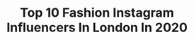 ---
title: Top 10 Fashion Instagram Influencers In London In 2020
description: >-
  Find top fashion Instagram influencers in London in 2020. Most popular hashtags: #fashion #fashionlondon #london #love.
platform: Instagram
profiles:
  - username: "mariegiammarino"
    fullname: >-
      Marie Giammarino
    location: "United Kingdom"
    followers: 4526
    engagement: 1243
    commentsToLikes: 0.186653
    id: ck9wfhz80ow980j78aoealvdx
    verified: false
    hashtags: ""
  - username: "sharmainechloee"
    fullname: >-
      SHARMAINE CHLOÉ
    location: "United Kingdom"
    followers: 57910
    engagement: 1498
    commentsToLikes: 0.008100
    id: ck9wfv7j9qmxs0j78kqyxvea1
    verified: false
    hashtags: "#biorestrip, #acnetreatment, #cloggedpores, #removeblackheads"
  - username: "prittii"
    fullname: >-
      Priscila
    location: "United Kingdom"
    followers: 26007
    engagement: 144
    commentsToLikes: 0.208273
    id: ckap8bo97nou20i780m0axpvt
    verified: false
    hashtags: "#vintagefashion, #jimmychooshoes, #chanelpink, #boasvibra"
  - username: "ps_mua"
    fullname: >-
      Piriya
    location: "United Kingdom"
    followers: 3028
    engagement: 1264
    commentsToLikes: 0.115485
    id: ck9hcg2ail7v40j78dw37nylw
    verified: false
    hashtags: "#styleblogger, #moderntwist, #fashionblogger, #pose"
  - username: "stylemetropolitan"
    fullname: >-
      STYLE METROPOLITAN
    location: "United Kingdom"
    followers: 12261
    engagement: 425
    commentsToLikes: 0.031118
    id: ck5qbxn5invoj0i11rpbih7f2
    verified: false
    hashtags: "#gentlemanstyle, #redphonebooth, #cyclists, #band"
  - username: "andrewgallimakeup"
    fullname: >-
      Andrew Gallimore
    location: "United Kingdom"
    followers: 55669
    engagement: 67
    commentsToLikes: 0.040557
    id: ck5q893yd51cd0i1154n11z83
    verified: true
    hashtags: "#inspirational, #styling, #nhs, #creativemakeup"
  - username: "amberandmimi"
    fullname: >-
      ⠀⠀⠀⠀⠀⠀⠀⠀⠀  Amber&Misha|UK|989K
    location: "United Kingdom"
    followers: 26076
    engagement: 276
    commentsToLikes: 0.014448
    id: ck9hd1blonqtb0j78jb5bd6lk
    verified: false
    hashtags: "#autumn, #fall, #england, #moving"
  - username: "stephenwarnock3"
    fullname: >-
      Stephen Warnock
    location: "United Kingdom"
    followers: 16298
    engagement: 451
    commentsToLikes: 0.025503
    id: ck5zlwtg8lify0i14yo99lpzv
    verified: true
    hashtags: "#monterrey, #jft96, #ketofriendly, #emiratesfacup"
  - username: "ralu_teodorescu"
    fullname: >-
      🌸 Raluca ✨London✨Travel 🌸
    location: "United Kingdom"
    followers: 90035
    engagement: 275
    commentsToLikes: 0.185242
    id: ck8sy2tkwjj9e0j7857e0bqp7
    verified: false
    hashtags: "#clusewatches, #fashionlondon, #londonsbest, #giveaway"
  - username: "riaz.rony"
    fullname: >-
      Riaz | Portrait & Editorial
    location: "United Kingdom"
    followers: 2916
    engagement: 2511
    commentsToLikes: 0.030238
    id: ck0w0kdmjen4f0i19qhrgygor
    verified: false
    hashtags: "#portraits, #photoshop, #makeportraits, #portraitamazing"
---